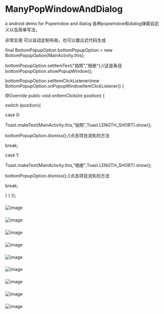 # ManyPopWindowAndDialog
a android demo for Popwindow and dialog  各种popwindow和dialog弹窗自定义以及简单写法，

非常实用
可以自动定制布局，也可以傻瓜式代码生成

final BottomPopupOption bottomPopupOption = new BottomPopupOption(MainActivity.this);

bottomPopupOption.setItemText("拍照","相册");//这是条目
bottomPopupOption.showPopupWindow();

bottomPopupOption.setItemClickListener(new BottomPopupOption.onPopupWindowItemClickListener() {

@Override
public void onItemClick(int position) {

switch (position){

case 0:

Toast.makeText(MainActivity.this,"拍照",Toast.LENGTH_SHORT).show();

bottomPopupOption.dismiss();//点击项目消失的方法

break;

case 1:

Toast.makeText(MainActivity.this,"相册",Toast.LENGTH_SHORT).show();

bottomPopupOption.dismiss();//点击项目消失的方法

break;

}
}
});
###
![image](https://github.com/PangHaHa12138/ManyPopWindowAndDialog/blob/master/screenhot/1.png)
###
![image](https://github.com/PangHaHa12138/ManyPopWindowAndDialog/blob/master/screenhot/2.png)
###
![image](https://github.com/PangHaHa12138/ManyPopWindowAndDialog/blob/master/screenhot/3.png)
###
![image](https://github.com/PangHaHa12138/ManyPopWindowAndDialog/blob/master/screenhot/4.png)
###
![image](https://github.com/PangHaHa12138/ManyPopWindowAndDialog/blob/master/screenhot/5.png)
###
![image](https://github.com/PangHaHa12138/ManyPopWindowAndDialog/blob/master/screenhot/6.png)
###
![image](https://github.com/PangHaHa12138/ManyPopWindowAndDialog/blob/master/screenhot/7.png)
###
![image](https://github.com/PangHaHa12138/ManyPopWindowAndDialog/blob/master/screenhot/8.png)
###
![image](https://github.com/PangHaHa12138/ManyPopWindowAndDialog/blob/master/screenhot/9.png)

